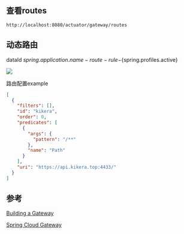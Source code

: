 ## 查看routes

```shell
http://localhost:8080/actuator/gateway/routes
```

## 动态路由

dataId ${spring.application.name}-route-rule-${spring.profiles.active}

![](https://harvies-oss.oss-cn-hangzhou.aliyuncs.com/2021/07/18/20214018124000006-image.png)

路由配置example

```json
[
  {
    "filters": [],
    "id": "kikera",
    "order": 0,
    "predicates": [
      {
        "args": {
          "pattern": "/**"
        },
        "name": "Path"
      }
    ],
    "uri": "https://api.kikera.top:4433/"
  }
]
```

## 参考

[Building a Gateway](https://spring.io/guides/gs/gateway/)

[Spring Cloud Gateway](https://docs.spring.io/spring-cloud-gateway/docs/current/reference/html)
